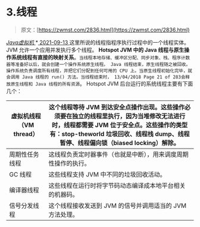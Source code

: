 <!--yml
category: 未分类
date: 0001-01-01 00:00:00
-->

# 3.线程

> 原文：[https://zwmst.com/2836.html](https://zwmst.com/2836.html)

   [ *Java虚拟机* ](https://zwmst.com/java%e8%99%9a%e6%8b%9f%e6%9c%ba)*[ <time datetime="2021-09-13T22:45:51+08:00"> 2021-09-13 </time> ](https://zwmst.com/2836.html)  这里所说的线程指程序执行过程中的一个线程实体。JVM 允许一个应用并发执行多个线程。
**Hotspot JVM 中的 Java 线程与原生操作系统线程有直接的映射关系**。`当线程本地存储、缓冲区分配、同步对象、栈、程序计数器等准备好以后，就会创建一个操作系统原生线程。 Java 线程结束，原生线程随之被回收。操作系统负责调度所有线程，并把它们分配到任何可用的 CPU 上。当原生线程初始化完毕，就会调用 Java 线程的 run() 方法。当线程结束时， 13/04/2018 Page 21 of 283会释放原生线程和 Java 线程的所有资源`。
Hotspot JVM 后台运行的系统线程主要有下面几个：

| 虚拟机线程（VM thread） | 这个线程等待 JVM 到达安全点操作出现。这些操作必须要在独立的线程里执行，因为当堆修改无法进行时，线程都需要 JVM 位于安全点。这些操作的类型有：stop-theworld 垃圾回收、线程栈 dump、线程暂停、线程偏向锁（biased locking）解除。 |
| --- | --- |
| 周期性任务线程 | 这线程负责定时器事件（也就是中断），用来调度周期性操作的执行。 |
| GC 线程 | 这些线程支持 JVM 中不同的垃圾回收活动。 |
| 编译器线程 | 这些线程在运行时将字节码动态编译成本地平台相关的机器码。 |
| 信号分发线程 | 这个线程接收发送到 JVM 的信号并调用适当的 JVM 方法处理。 |*